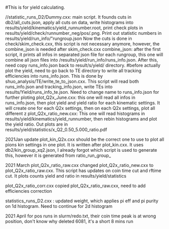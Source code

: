 #This is for yield calculating. 
  
  //statistic_runs_D2/Dummy.cxx: main script. It founds cuts in db2/all_cuts.json, apply all cuts on data, write histograms into results/yield/kinematics/yield_runnumber.root, print check plots in results/yield/check/runnumber_neg/pos/.png. Print out statistic numbers in results/yield/run_info/"rungroup.json
  Now the cuts is done in check/skim_check.cxx, this script is not necessary anymore, however, the combine_json is needed after skim_check.cxx 
  combine_json: after the first script, it prints all infos in separated json file for each rungroup, this one will combine all json files into /results/yield/run_info/runs_info.json. After this, need copy runs_info.json back to result/s/yield/ directory. 
#before actually plot the yield, need to go back to TE directory to write all tracking efficiencies into runs_info.json. This is done by shuo_analysis/TE/write_te_to_json.cxx. This script will read both runs_info.json and tracking_info.json, write TEs into results/Yield/runs_info_te.json. Need to change name to runs_info.json for further ploting
  plot_Q2x_June.cxx: this one will read all infos in runs_info.json, then plot yield and yield ratio for each kinematic settings. It will create one for each Q2x settings, then on each Q2x settings, plot all different z
  plot_Q2x_ratio_new.cxx: This one will read histograms in results/yield/kinematics/yield_runnumber, then rebin histograms and plot the yield ratio. Out plots are in results/yield/statistics/x_Q2_0.50_5.000_ratio.pdf

2021Jan update
  plot_kin_Q2x.cxx should be the correct one to use to plot all pions kin settings in one plot. It is written after plot_kin.cxx. It uses db2/kin_group_xq2.json, I already forgot which script is used to generate this, however it is generated from ratio_run_group_

  2021 March
  plot_Q2x_ratio_raw.cxx
  changed plot_Q2x_ratio_new.cxx to plot_Q2x_ratio_raw.cxx. This script has updates on coin time cut and rftime cut. It plots counts yield and ratio in results/yield/statistics

  plot_Q2x_ratio_corr.cxx
  copied plot_Q2x_ratio_raw.cxx, need to add efficiencies correction

  statistics_runs_D2.cxx : updated weight, which applies pi eff and pi purity on 1d histogram. Need to continue for 2d histogram

2021 April
  for pos runs in slurm/redo.txt, their coin time peak is at wrong position, don't know why
  deleted 6081, it's a short 8 mins run 

